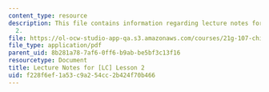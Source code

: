 ```yaml
---
content_type: resource
description: This file contains information regarding lecture notes for [LC] lesson
  2.
file: https://ol-ocw-studio-app-qa.s3.amazonaws.com/courses/21g-107-chinese-i-streamlined-fall-2014/f228f6ef1a53c9a254cc2b424f70b466_MIT21G_107F14_Chars2.pdf
file_type: application/pdf
parent_uid: 8b281a78-7af6-0ff6-b9ab-be5bf3c13f16
resourcetype: Document
title: Lecture Notes for [LC] Lesson 2
uid: f228f6ef-1a53-c9a2-54cc-2b424f70b466
---
```

